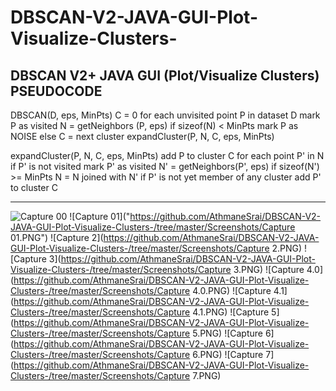 # DBSCAN-V2-JAVA-GUI-Plot-Visualize-Clusters-
DBSCAN V2+ JAVA GUI (Plot/Visualize Clusters)
PSEUDOCODE
-------------------------------------

DBSCAN(D, eps, MinPts)
   C = 0
   for each unvisited point P in dataset D
      mark P as visited
      N = getNeighbors (P, eps)
      if sizeof(N) < MinPts
         mark P as NOISE
      else
         C = next cluster
         expandCluster(P, N, C, eps, MinPts)
          
expandCluster(P, N, C, eps, MinPts)
   add P to cluster C
   for each point P' in N 
      if P' is not visited
         mark P' as visited
         N' = getNeighbors(P', eps)
         if sizeof(N') >= MinPts
            N = N joined with N'
      if P' is not yet member of any cluster
         add P' to cluster C
		 
---------------------------------------
![Capture 00](https://github.com/AthmaneSrai/DBSCAN-V2-JAVA-GUI-Plot-Visualize-Clusters-/blob/master/Screenshots/Capture%2000.PNG)
![Capture 01]("https://github.com/AthmaneSrai/DBSCAN-V2-JAVA-GUI-Plot-Visualize-Clusters-/tree/master/Screenshots/Capture 01.PNG")
![Capture 2](https://github.com/AthmaneSrai/DBSCAN-V2-JAVA-GUI-Plot-Visualize-Clusters-/tree/master/Screenshots/Capture 2.PNG)
![Capture 3](https://github.com/AthmaneSrai/DBSCAN-V2-JAVA-GUI-Plot-Visualize-Clusters-/tree/master/Screenshots/Capture 3.PNG)
![Capture 4.0](https://github.com/AthmaneSrai/DBSCAN-V2-JAVA-GUI-Plot-Visualize-Clusters-/tree/master/Screenshots/Capture 4.0.PNG)
![Capture 4.1](https://github.com/AthmaneSrai/DBSCAN-V2-JAVA-GUI-Plot-Visualize-Clusters-/tree/master/Screenshots/Capture 4.1.PNG)
![Capture 5](https://github.com/AthmaneSrai/DBSCAN-V2-JAVA-GUI-Plot-Visualize-Clusters-/tree/master/Screenshots/Capture 5.PNG)
![Capture 6](https://github.com/AthmaneSrai/DBSCAN-V2-JAVA-GUI-Plot-Visualize-Clusters-/tree/master/Screenshots/Capture 6.PNG)
![Capture 7](https://github.com/AthmaneSrai/DBSCAN-V2-JAVA-GUI-Plot-Visualize-Clusters-/tree/master/Screenshots/Capture 7.PNG)



